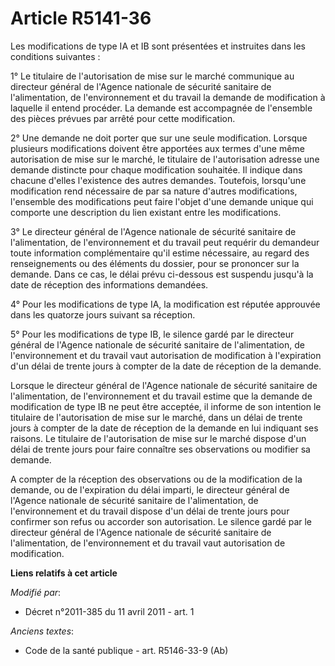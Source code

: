 # Article R5141-36

Les modifications de type IA et IB sont présentées et instruites dans les conditions suivantes : 

1° Le titulaire de l'autorisation de mise sur le marché communique au directeur général de l'Agence nationale de sécurité
sanitaire de l'alimentation, de l'environnement et du travail la demande de modification à laquelle il entend procéder. La
demande est accompagnée de l'ensemble des pièces prévues par arrêté pour cette modification. 

2° Une demande ne doit porter que sur une seule modification. Lorsque plusieurs modifications doivent être apportées aux
termes d'une même autorisation de mise sur le marché, le titulaire de l'autorisation adresse une demande distincte pour
chaque modification souhaitée. Il indique dans chacune d'elles l'existence des autres demandes. Toutefois, lorsqu'une
modification rend nécessaire de par sa nature d'autres modifications, l'ensemble des modifications peut faire l'objet d'une
demande unique qui comporte une description du lien existant entre les modifications. 

3° Le directeur général de l'Agence nationale de sécurité sanitaire de l'alimentation, de l'environnement et du travail peut
requérir du demandeur toute information complémentaire qu'il estime nécessaire, au regard des renseignements ou des éléments
du dossier, pour se prononcer sur la demande. Dans ce cas, le délai prévu ci-dessous est suspendu jusqu'à la date de
réception des informations demandées. 

4° Pour les modifications de type IA, la modification est réputée approuvée dans les quatorze jours suivant sa réception. 

5° Pour les modifications de type IB, le silence gardé par le directeur général de l'Agence nationale de sécurité sanitaire
de l'alimentation, de l'environnement et du travail vaut autorisation de modification à l'expiration d'un délai de trente
jours à compter de la date de réception de la demande. 

Lorsque le directeur général de l'Agence nationale de sécurité sanitaire de l'alimentation, de l'environnement et du travail
estime que la demande de modification de type IB ne peut être acceptée, il informe de son intention le titulaire de
l'autorisation de mise sur le marché, dans un délai de trente jours à compter de la date de réception de la demande en lui
indiquant ses raisons. Le titulaire de l'autorisation de mise sur le marché dispose d'un délai de trente jours pour faire
connaître ses observations ou modifier sa demande. 

A compter de la réception des observations ou de la modification de la demande, ou de l'expiration du délai imparti, le
directeur général de l'Agence nationale de sécurité sanitaire de l'alimentation, de l'environnement et du travail dispose
d'un délai de trente jours pour confirmer son refus ou accorder son autorisation. Le silence gardé par le directeur général
de l'Agence nationale de sécurité sanitaire de l'alimentation, de l'environnement et du travail vaut autorisation de
modification.

**Liens relatifs à cet article**

_Modifié par_:

  - Décret n°2011-385 du 11 avril 2011 - art. 1

_Anciens textes_:

  - Code de la santé publique - art. R5146-33-9 (Ab)
